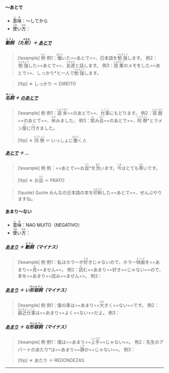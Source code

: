 #### ～あとで
- <ruby>意味<rt>いみ</rt></ruby>：～してから
- <ruby>使<rt>つか</rt></ruby>い<ruby>方<rt>かた</rt></ruby>：

##### <ruby>動詞<rt>どうし</rt></ruby> （た<ruby>形<rt>かたち</rt></ruby>）＋ <u>あとで</u>
> [!example] <ruby>例<rt>れい</rt></ruby>
例1：<ruby>働<rt>はたら</rt></ruby>いた==あとで==、日本語を<ruby>勉強<rt>べんきょう</rt></ruby>します。
例2：<ruby>勉強<rt>べんきょう</rt></ruby>した==あとで==、<ruby>友達<rt>ともだち</rt></ruby>と話します。
例3：<ruby>授業<rt>じゅぎょう</rt></ruby>のメモをした==あとで==、しっかり*と一人で<ruby>勉強<rt>べんきょう</rt></ruby>します。

> [!tip] ＊
> しっかり ＝ DIREITO

##### <ruby>名詞<rt>めいし</rt></ruby> ＋ <u>のあとで</u>
> [!example] 例
例1：<ruby>週末<rt>しゅうまつ</rt></ruby>==のあとで==、<ruby>仕事<rt>しごと</rt></ruby>にもどります。
例2：<ruby>宿題<rt>しゅくだい</rt></ruby>==のあとで==、<ruby>休<rt>やす</rt></ruby>みました。
例3：<ruby>飲<rt>の</rt></ruby>み<ruby>会<rt>かい</rt></ruby>==のあとで==、<ruby>同僚<rt>どうりょう</rt></ruby>*とラメン<ruby>屋<rt>や</rt></ruby>に<ruby>行<rt>い</rt></ruby>きました。

> [!tip] ＊
> <ruby>同僚<rt>どうりょう</rt></ruby> ＝ いっしょに<ruby>働<rt>はたら</rt></ruby>く人

##### <u>あとで</u> ＋ ...
> [!example] 例
例：==あとで==お<ruby>皿<rt>さら</rt></ruby>*を<ruby>洗<rt>あら</rt></ruby>います。<ruby>今<rt>いま</rt></ruby>はとても<ruby>寒<rt>さむ</rt></ruby>いです。

> [!tip] ＊
> お<ruby>皿<rt>さら</rt></ruby> ＝ PRATO

> [!quote] Quote
> みんなの日本語の本を<ruby>印刷<rt>いんさつ</rt></ruby>した==あとで==、ぜんぶやりますね。

#### あまり～ない
- <ruby>意味<rt>いみ</rt></ruby>：NAO MUITO（NEGATIVO）
- <ruby>使<rt>つか</rt></ruby>い<ruby>方<rt>かた</rt></ruby>：

##### <u>あまり</u> ＋ <ruby>動詞<rt>どうし</rt></ruby>（マイナス）
> [!example] 例
例1：私はホラーが<ruby>好<rt>すき</rt></ruby>きじゃないので、ホラー<ruby>映画<rt>えいが</rt></ruby>を==あまり==<ruby>見<rt>み</rt></ruby>==ません==。
例2：<ruby>読<rt>よ</rt></ruby>む==あまり==好き==じゃない==ので、本を==あまり==読み==ません==。
例3：

##### <u>あまり</u> ＋ い<ruby>形容詞<rt>けいようし</rt></ruby>（マイナス）
> [!example] 例
例1：僕の車は==あまり==<ruby>大<rt>おお</rt></ruby>きく==ない==です。
例2：<ruby>最近<rt>さいきん</rt></ruby><ruby>仕事<rt>しごと</rt></ruby>は==あまり==よく==ない==だよ。
例3：

##### <u>あまり</u> ＋ な<ruby>形容詞<rt>けいようし</rt></ruby>（マイナス）
> [!example] 例
例1：僕は==あまり==<ruby>上手<rt>じょうず</rt></ruby>==じゃない==。
例2：先生のアパートのあたり*は==あまり==<ruby>静<rt>しず</rt></ruby>か==じゃない==。
例3：

> [!tip] ＊
あたり ＝ REDONDEZAS

---

